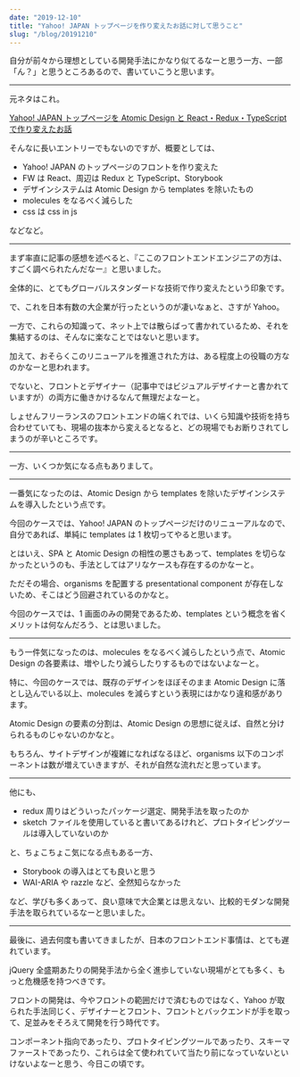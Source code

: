 ```yaml
---
date: "2019-12-10"
title: "Yahoo! JAPAN トップページを作り変えたお話に対して思うこと"
slug: "/blog/20191210"
---
```


自分が前々から理想としている開発手法にかなり似てるなーと思う一方、一部「ん？」と思うところあるので、書いていこうと思います。

---

元ネタはこれ。

[Yahoo! JAPAN トップページを Atomic Design と React・Redux・TypeScript で作り変えたお話](https://techblog.yahoo.co.jp/entry/20191203785540/)

そんなに長いエントリーでもないのですが、概要としては、

- Yahoo! JAPAN のトップページのフロントを作り変えた
- FW は React、周辺は Redux と TypeScript、Storybook
- デザインシステムは Atomic Design から templates を除いたもの
- molecules をなるべく減らした
- css は css in js

などなど。

---

まず率直に記事の感想を述べると、『ここのフロントエンドエンジニアの方は、すごく調べられたんだなー』と思いました。

全体的に、とてもグローバルスタンダードな技術で作り変えたという印象です。

で、これを日本有数の大企業が行ったというのが凄いなぁと、さすが Yahoo。

一方で、これらの知識って、ネット上では散らばって書かれているため、それを集結するのは、そんなに楽なことではないと思います。

加えて、おそらくこのリニューアルを推進された方は、ある程度上の役職の方なのかなーと思われます。

でないと、フロントとデザイナー（記事中ではビジュアルデザイナーと書かれていますが）の両方に働きかけるなんて無理だよなーと。

しょせんフリーランスのフロントエンドの端くれでは、いくら知識や技術を持ち合わせていても、現場の抜本から変えるとなると、どの現場でもお断りされてしまうのが辛いところです。

---

一方、いくつか気になる点もありまして。

---

一番気になったのは、Atomic Design から templates を除いたデザインシステムを導入したという点です。

今回のケースでは、Yahoo! JAPAN のトップページだけのリニューアルなので、自分であれば、単純に templates は 1 枚切ってやると思います。

とはいえ、SPA と Atomic Design の相性の悪さもあって、templates を切らなかったというのも、手法としてはアリなケースも存在するのかなーと。

ただその場合、organisms を配置する presentational component が存在しないため、そこはどう回避されているのかなと。

今回のケースでは、1 画面のみの開発であるため、templates という概念を省くメリットは何なんだろう、とは思いました。

---

もう一件気になったのは、molecules をなるべく減らしたという点で、Atomic Design の各要素は、増やしたり減らしたりするものではないよなーと。

特に、今回のケースでは、既存のデザインをほぼそのまま Atomic Design に落とし込んでいる以上、molecules を減らすという表現にはかなり違和感があります。

Atomic Design の要素の分割は、Atomic Design の思想に従えば、自然と分けられるものじゃないのかなと。

もちろん、サイトデザインが複雑になればなるほど、organisms 以下のコンポーネントは数が増えていきますが、それが自然な流れだと思っています。

---

他にも、

- redux 周りはどういったパッケージ選定、開発手法を取ったのか
- sketch ファイルを使用していると書いてあるけれど、プロトタイピングツールは導入していないのか

と、ちょこちょこ気になる点もある一方、

- Storybook の導入はとても良いと思う
- WAI-ARIA や razzle など、全然知らなかった

など、学びも多くあって、良い意味で大企業とは思えない、比較的モダンな開発手法を取られているなーと思いました。

---

最後に、過去何度も書いてきましたが、日本のフロントエンド事情は、とても遅れています。

jQuery 全盛期あたりの開発手法から全く進歩していない現場がとても多く、もっと危機感を持つべきです。

フロントの開発は、今やフロントの範囲だけで済むものではなく、Yahoo が取られた手法同じく、デザイナーとフロント、フロントとバックエンドが手を取って、足並みをそろえて開発を行う時代です。

コンポーネント指向であったり、プロトタイピングツールであったり、スキーマファーストであったり、これらは全て使われていて当たり前になっていないといけないよなーと思う、今日この頃です。
